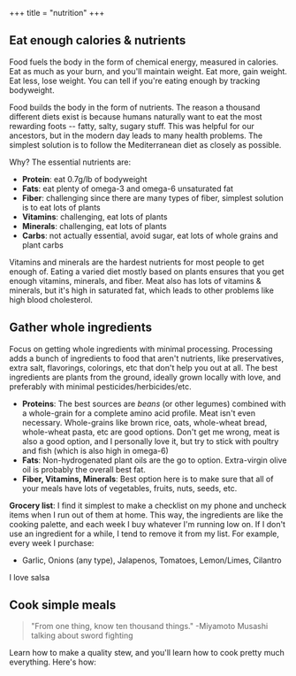 +++
title = "nutrition"
+++


## Eat enough calories & nutrients
Food fuels the body in the form of chemical energy, measured in calories. Eat as much as your burn, and you'll maintain weight. Eat more, gain weight. Eat less, lose weight. You can tell if you're eating enough by tracking bodyweight.

Food builds the body in the form of nutrients. The reason a thousand different diets exist is because humans naturally want to eat the most rewarding foots -- fatty, salty, sugary stuff. This was helpful for our ancestors, but in the modern day leads to many health problems. The simplest solution is to follow the Mediterranean diet as closely as possible.

Why? The essential nutrients are:
- **Protein**: eat 0.7g/lb of bodyweight
- **Fats**: eat plenty of omega-3 and omega-6 unsaturated fat
- **Fiber**: challenging since there are many types of fiber, simplest solution is to eat lots of plants
- **Vitamins**: challenging, eat lots of plants
- **Minerals**: challenging, eat lots of plants
- **Carbs**: not actually essential, avoid sugar, eat lots of whole grains and plant carbs

Vitamins and minerals are the hardest nutrients for most people to get enough of. Eating a varied diet mostly based on plants ensures that you get enough vitamins, minerals, and fiber. Meat also has lots of vitamins & minerals, but it's high in saturated fat, which leads to other problems like high blood cholesterol.

## Gather whole ingredients
Focus on getting whole ingredients with minimal processing. Processing adds a bunch of ingredients to food that aren't nutrients, like preservatives, extra salt, flavorings, colorings, etc that don't help you out at all. The best ingredients are plants from the ground, ideally grown locally with love, and preferably with minimal pesticides/herbicides/etc.

- **Proteins**: The best sources are *beans* (or other legumes) combined with a whole-grain for a complete amino acid profile. Meat isn't even necessary. Whole-grains like brown rice, oats, whole-wheat bread, whole-wheat pasta, etc are good options. Don't get me wrong, meat is also a good option, and I personally love it, but try to stick with poultry and fish (which is also high in omega-6)
- **Fats**: Non-hydrogenated plant oils are the go to option. Extra-virgin olive oil is probably the overall best fat.
- **Fiber, Vitamins, Minerals**: Best option here is to make sure that all of your meals have lots of vegetables, fruits, nuts, seeds, etc.

**Grocery list**: I find it simplest to make a checklist on my phone and uncheck items when I run out of them at home. This way, the ingredients are like the cooking palette, and each week I buy whatever I'm running low on. If I don't use an ingredient for a while, I tend to remove it from my list. For example, every week I purchase:
- Garlic, Onions (any type), Jalapenos, Tomatoes, Lemon/Limes, Cilantro

I love salsa


## Cook simple meals
> "From one thing, know ten thousand things."
> -Miyamoto Musashi talking about sword fighting

Learn how to make a quality stew, and you'll learn how to cook pretty much everything. Here's how:

